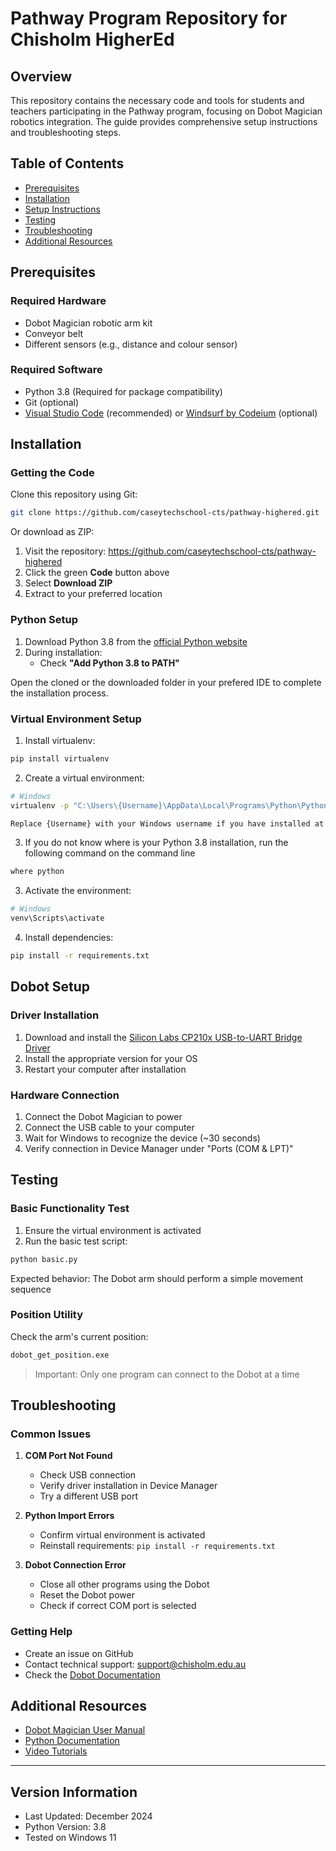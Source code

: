 # Pathway Program Repository for Chisholm HigherEd

## Overview
This repository contains the necessary code and tools for students and teachers participating in the Pathway program, focusing on Dobot Magician robotics integration. The guide provides comprehensive setup instructions and troubleshooting steps.

## Table of Contents
- [Prerequisites](#prerequisites)
- [Installation](#installation)
- [Setup Instructions](#setup-instructions)
- [Testing](#testing)
- [Troubleshooting](#troubleshooting)
- [Additional Resources](#additional-resources)

## Prerequisites

### Required Hardware
- Dobot Magician robotic arm kit
- Conveyor belt
- Different sensors (e.g., distance and colour sensor)

### Required Software
- Python 3.8 (Required for package compatibility)
- Git (optional)
- [Visual Studio Code](https://code.visualstudio.com/) (recommended) or [Windsurf by Codeium](https://codeium.com/windsurf) (optional)

## Installation

### Getting the Code
Clone this repository using Git:
```bash
git clone https://github.com/caseytechschool-cts/pathway-highered.git
```
Or download as ZIP:
1. Visit the repository: https://github.com/caseytechschool-cts/pathway-highered
2. Click the green **Code** button above
3. Select **Download ZIP**
4. Extract to your preferred location

### Python Setup
1. Download Python 3.8 from the [official Python website](https://www.python.org/downloads/release/python-380/)
2. During installation:
   - Check **"Add Python 3.8 to PATH"**

Open the cloned or the downloaded folder in your prefered IDE to complete the installation process.
### Virtual Environment Setup
1. Install virtualenv:
```bash
pip install virtualenv
```

2. Create a virtual environment:
```bash
# Windows
virtualenv -p "C:\Users\{Username}\AppData\Local\Programs\Python\Python38\python.exe" venv

Replace {Username} with your Windows username if you have installed at the default location
```
3. If you do not know where is your Python 3.8 installation, run the following command on the command line 
```bash
where python
```

3. Activate the environment:
```bash
# Windows
venv\Scripts\activate
```

4. Install dependencies:
```bash
pip install -r requirements.txt
```

## Dobot Setup

### Driver Installation
1. Download and install the [Silicon Labs CP210x USB-to-UART Bridge Driver](https://www.silabs.com/developer-tools/usb-to-uart-bridge-vcp-drivers?tab=downloads)
2. Install the appropriate version for your OS
3. Restart your computer after installation

### Hardware Connection
1. Connect the Dobot Magician to power
2. Connect the USB cable to your computer
3. Wait for Windows to recognize the device (~30 seconds)
4. Verify connection in Device Manager under "Ports (COM & LPT)"

## Testing

### Basic Functionality Test
1. Ensure the virtual environment is activated
2. Run the basic test script:
```bash
python basic.py
```
Expected behavior: The Dobot arm should perform a simple movement sequence

### Position Utility
Check the arm's current position:
```bash
dobot_get_position.exe
```
> Important: Only one program can connect to the Dobot at a time

## Troubleshooting

### Common Issues
1. **COM Port Not Found**
   - Check USB connection
   - Verify driver installation in Device Manager
   - Try a different USB port

2. **Python Import Errors**
   - Confirm virtual environment is activated
   - Reinstall requirements: `pip install -r requirements.txt`

3. **Dobot Connection Error**
   - Close all other programs using the Dobot
   - Reset the Dobot power
   - Check if correct COM port is selected

### Getting Help
- Create an issue on GitHub
- Contact technical support: support@chisholm.edu.au
- Check the [Dobot Documentation](https://www.dobot.cc/downloadcenter.html)

## Additional Resources
- [Dobot Magician User Manual](https://www.dobot.cc/downloadcenter/dobot-magician.html)
- [Python Documentation](https://docs.python.org/3.8/)
- [Video Tutorials](https://www.youtube.com/c/DobotRobot)

---

## Version Information
- Last Updated: December 2024
- Python Version: 3.8
- Tested on Windows 11
